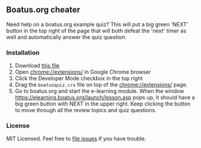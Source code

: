 ## Boatus.org cheater

Need help on a boatus.org example quiz? This will put a big green 'NEXT' button in the top right of the page that will both defeat the 'next' timer as well and automatically answer the quiz question.

### Installation

1. Download [this file](dist/boatusquiz.crx)
2. Open <chrome://extensions/> in Google Chrome browser
3. Click the Developer Mode checkbox in the top right
4. Drag the `boatusquiz.crx` file on top of the <chrome://extensions/> page.
5. Go to boatus.org and start the e-learning module. When the window https://elearning.boatus.org/launch/lesson.asp pops up, it should have a big green button with NEXT in the upper right. Keep clicking the button to move through all the review topics and quiz questions.


### License

MIT Licensed. Feel free to [file issues](https://github.com/bradvogel/boatusquizcheater/issues/new) if you have trouble.
